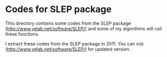
Codes for SLEP package
=============

This directory contains some codes from the SLEP package (http://www.yelab.net/software/SLEP/)
and some of my algorithms will call these functions.

I extract these codes from the SLEP package in 2011. You can vist (http://www.yelab.net/software/SLEP/) for updated version.